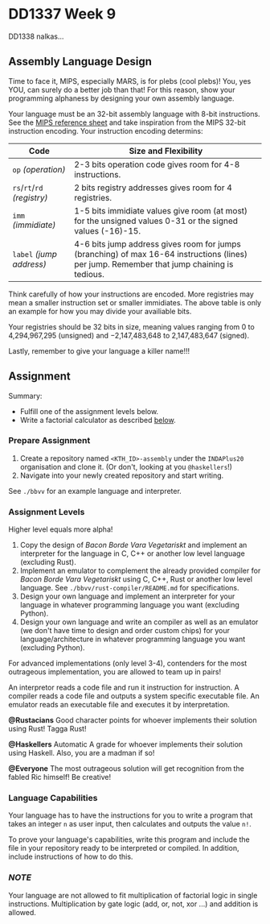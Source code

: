 # DD1337 Week 9

DD1338 nalkas...

## Assembly Language Design

Time to face it, MIPS, especially MARS, is for plebs (cool plebs)! You, yes YOU, can surely do a better job than that! For this reason, show your programming alphaness by designing your own assembly language. 

Your language must be an 32-bit assembly language with 8-bit instructions. See the [MIPS reference sheet](https://www.kth.se/social/files/563c63c9f276547044e8695f/mips-ref-sheet.pdf) and take inspiration from the MIPS 32-bit instruction encoding. Your instruction encoding determins:

| **Code** | **Size and Flexibility** |
|----------|--------------------------|
| `op` _(operation)_ | 2-3 bits operation code gives room for 4-8 instructions. |
| `rs`/`rt`/`rd` _(registry)_ | 2 bits registry addresses gives room for 4 registries. |
| `imm` _(immidiate)_ | 1-5 bits immidiate values give room (at most) for the unsigned values 0-31 or the signed values (-16)-15. |
| `label` _(jump address)_ | 4-6 bits jump address gives room for jumps (branching) of max 16-64 instructions (lines) per jump. Remember that jump chaining is tedious. |

Think carefully of how your instructions are encoded. More registries may mean a smaller instruction set or smaller immidiates. The above table is only an example for how you may divide your availiable bits.

Your registries should be 32 bits in size, meaning values ranging from 0 to 4,294,967,295 (unsigned) and −2,147,483,648 to 2,147,483,647 (signed).

Lastly, remember to give your language a killer name!!!

## Assignment

Summary:
- Fulfill one of the assignment levels below.
- Write a factorial calculator as described [below](#language-capabilities).

### Prepare Assignment

1) Create a repository named `<KTH_ID>-assembly` under the `INDAPlus20` organisation and clone it. (Or don't, looking at you `@haskellers`!)
2) Navigate into your newly created repository and start writing.

See `./bbvv` for an example language and interpreter.

### Assignment Levels

Higher level equals more alpha!

1) Copy the design of _Bacon Borde Vara Vegetariskt_ and implement an interpreter for the language in C, C++ or another low level language (excluding Rust).
2) Implement an emulator to complement the already provided compiler for _Bacon Borde Vara Vegetariskt_ using C, C++, Rust or another low level language. See `./bbvv/rust-compiler/README.md` for specifications.
3) Design your own language and implement an interpreter for your language in whatever programming language you want (excluding Python).
4) Design your own language and write an compiler as well as an emulator (we don't have time to design and order custom chips) for your language/architecture in whatever programming language you want (excluding Python).

For advanced implementations (only level 3-4), contenders for the most outrageous implementation, you are allowed to team up in pairs!

An interpretor reads a code file and run it instruction for instruction. A compiler reads a code file and outputs a system specific executable file. An emulator reads an executable file and executes it by interpretation.

**@Rustacians** Good character points for whoever implements their solution using Rust! Tagga Rust!

**@Haskellers** Automatic A grade for whoever implements their solution using Haskell. Also, you are a madman if so!

**@Everyone** The most outrageous solution will get recognition from the fabled Ric himself! Be creative!

### Language Capabilities

Your language has to have the instructions for you to write a program that takes an integer `n` as user input, then calculates and outputs the value `n!`.

To prove your language's capabilities, write this program and include the file in your repository ready to be interpreted or compiled. In addition, include instructions of how to do this.

### _NOTE_

Your language are not allowed to fit multiplication of factorial logic in single instructions. Multiplication by gate logic (add, or, not, xor ...) and addition is allowed.
